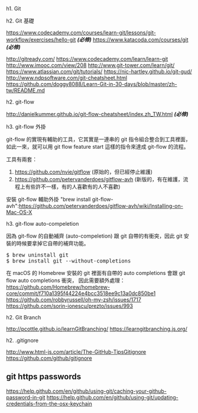 h1. Git

h2. Git 基礎

https://www.codecademy.com/courses/learn-git/lessons/git-workflow/exercises/hello-git  ***(必修)***
https://www.katacoda.com/courses/git ***(必修)***

http://gitready.com/
https://www.codecademy.com/learn/learn-git
http://www.imooc.com/view/208
http://www.git-tower.com/learn/git/
https://www.atlassian.com/git/tutorials/
https://nic-hartley.github.io/git-gud/
http://www.ndpsoftware.com/git-cheatsheet.html
https://github.com/doggy8088/Learn-Git-in-30-days/blob/master/zh-tw/README.md


h2. git-flow

http://danielkummer.github.io/git-flow-cheatsheet/index.zh_TW.html ***(必修)***

h3. git-flow 外掛

git-flow 的實現有輔助的工具，它其實是一連串的 git 指令組合整合到工具裡面，
如此一來，就可以用 git flow feature start 這樣的指令來達成 git-flow 的流程。

工具有兩套：
1. https://github.com/nvie/gitflow (原始的，但已經停止維護)
2. https://github.com/petervanderdoes/gitflow-avh (新版的，有在維護，流程上有些許不一樣，有的人喜歡有的人不喜歡)

安裝 git-flow 輔助外掛 "brew install git-flow-avh":https://github.com/petervanderdoes/gitflow-avh/wiki/Installing-on-Mac-OS-X

h3. git-flow auto-compeletion

因為 git-flow 的自動補齊 (auto-compeletion) 跟 git 自帶的有衝突，因此 git 安裝的時候要拿掉它自帶的補齊功能。

<pre>
$ brew uninstall git
$ brew install git --without-completions
</pre>

在 macOS 的 Homebrew 安裝的 git 裡面有自帶的 auto completions 會跟 git flow auto completions 衝突，
因此需要額外處理：
https://github.com/Homebrew/homebrew-core/commit/f710a1395f44224e4bcc3518ee9c13a0dc850be1
https://github.com/robbyrussell/oh-my-zsh/issues/1717
https://github.com/sorin-ionescu/prezto/issues/993


h2. Git Branch

http://pcottle.github.io/learnGitBranching/
https://learngitbranching.js.org/

h2. .gitignore

http://www.html-js.com/article/The-GitHub-TipsGitignore
https://github.com/github/gitignore


## git https passwords

https://help.github.com/en/github/using-git/caching-your-github-password-in-git
https://help.github.com/en/github/using-git/updating-credentials-from-the-osx-keychain

